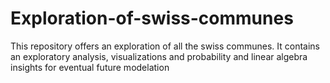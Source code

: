 # Exploration-of-swiss-communes
This repository offers an exploration of all the swiss communes. It contains an exploratory analysis, visualizations and probability and linear algebra insights for eventual future modelation
